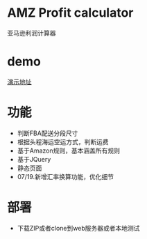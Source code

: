 # AMZ Profit calculator
 亚马逊利润计算器
# demo
[演示地址](https://tool.silencetime.com/fba/)
# 功能
- 判断FBA配送分段尺寸
- 根据头程海运空运方式，判断运费
- 基于Amazon规则，基本涵盖所有规则
- 基于JQuery
- 静态页面
- 07/19.新增汇率换算功能，优化细节
# 部署
- 下载ZIP或者clone到web服务器或者本地测试
